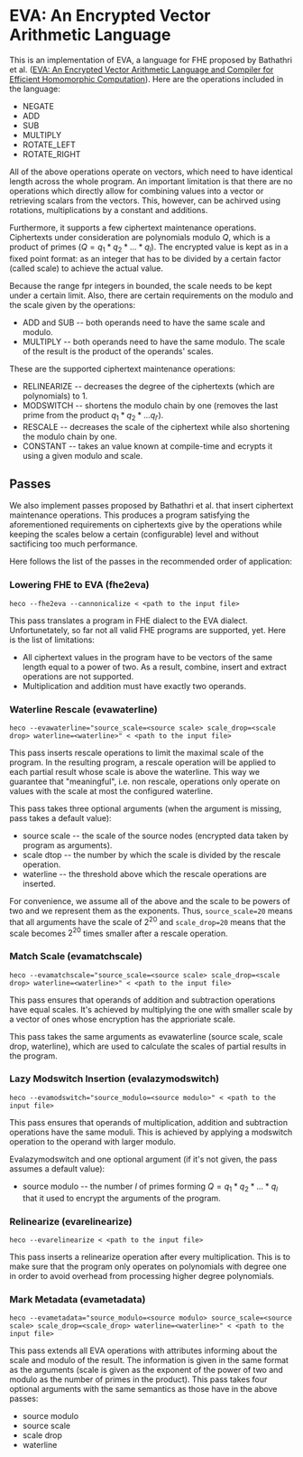 # EVA: An Encrypted Vector Arithmetic Language

This is an implementation of EVA, a language for FHE proposed by Bathathri et al. ([EVA: An Encrypted Vector Arithmetic Language and Compiler for Efficient Homomorphic Computation](https://arxiv.org/abs/1912.11951)). Here are the operations included in the language:

* NEGATE
* ADD
* SUB
* MULTIPLY
* ROTATE_LEFT
* ROTATE_RIGHT

All of the above operations operate on vectors, which need to have identical length across the whole program.
An important limitation is that there are no operations which
directly allow for combining values into a vector or retrieving scalars from the vectors.
This, however, can be achirved using rotations, multiplications by a constant and additions.

Furthermore, it supports a few ciphertext maintenance operations.
Ciphertexts under consideration are polynomials modulo $Q$, which is a product of primes ($Q = q_1 * q_2 * ... * q_l$).
The encrypted value is kept as in a fixed point format: as an integer that has to be divided by a certain
factor (called scale) to achieve the actual value.

Because the range fpr integers in bounded, the scale needs to be kept under a certain limit.
Also, there are certain requirements on the modulo and the scale given by the operations:

* ADD and SUB -- both operands need to have the same scale and modulo.
* MULTIPLY -- both operands need to have the same modulo.
The scale of the result is the product of the operands' scales.

These are the supported ciphertext maintenance operations:
* RELINEARIZE -- decreases the degree of the ciphertexts (which are polynomials) to 1.
* MODSWITCH -- shortens the modulo chain by one (removes the last prime from the product $q_1 * q_2 * ... q_{l'}$).
* RESCALE -- decreases the scale of the ciphertext while also shortening the modulo chain by one.
* CONSTANT -- takes an value known at compile-time and ecrypts it using a given modulo and scale.

## Passes

We also implement passes proposed by Bathathri et al. that insert ciphertext maintenance operations.
This produces a program satisfying the aforementioned requirements on ciphertexts give by the operations
while keeping the scales below a certain (configurable) level and without sactificing too much performance.

Here follows the list of the passes in the recommended order of application:

### Lowering FHE to EVA (fhe2eva)

```
heco --fhe2eva --cannonicalize < <path to the input file>
```

This pass translates a program in FHE dialect to the EVA dialect.
Unfortunetately, so far not all valid FHE programs are supported, yet.
Here is the list of limitations:
* All ciphertext values in the program have to be vectors of the same length equal to a power of two. As a result, combine, insert and extract operations are not supported.
* Multiplication and addition must have exactly two operands.

### Waterline Rescale (evawaterline)
```
heco --evawaterline="source_scale=<source scale> scale_drop=<scale drop> waterline=<waterline>" < <path to the input file>
```

This pass inserts rescale operations to limit the maximal scale of the program.
In the resulting program, a rescale operation will be applied to each partial result whose scale is above the waterline.
This way we guarantee that "meaningful", i.e. non rescale, operations only operate on values with the scale at most the configured waterline.

This pass takes three optional arguments (when the argument is missing, pass takes a default value):
* source scale -- the scale of the source nodes (encrypted data taken by program as arguments).
* scale dtop -- the number by which the scale is divided by the rescale operation.
* waterline -- the threshold above which the rescale operations are inserted.

For convenience, we assume all of the above and the scale to be powers of two and we represent them as the exponents.
Thus, `source_scale=20` means that all arguments have the scale of $2^{20}$ and `scale_drop=20` means that the scale becomes $2^{20}$ times smaller after a rescale operation.

### Match Scale (evamatchscale)

```
heco --evamatchscale="source_scale=<source scale> scale_drop=<scale drop> waterline=<waterline>" < <path to the input file>
```

This pass ensures that operands of addition and subtraction operations have equal scales.
It's achieved by multiplying the one with smaller scale by a vector of ones whose encryption has the apprioriate scale.

This pass takes the same arguments as evawaterline (source scale, scale drop, waterline), which are used to calculate the
scales of partial results in the program.


### Lazy Modswitch Insertion (evalazymodswitch)
```
heco --evamodswitch="source_modulo=<source modulo>" < <path to the input file>
```

This pass ensures that operands of multiplication, addition and subtraction operations have the same moduli.
This is achieved by applying a modswitch operation to the operand with larger modulo.

Evalazymodswitch and one optional argument (if it's not given, the pass assumes a default value):
* source modulo -- the number $l$ of primes forming $Q = q_1 * q_2 * ... * q_l$ that it used to encrypt the arguments of the program.

### Relinearize (evarelinearize)
```
heco --evarelinearize < <path to the input file>
```
This pass inserts a relinearize operation after every multiplication.
This is to make sure that the program only operates on polynomials with degree one in order to avoid overhead from processing higher degree polynomials.

### Mark Metadata (evametadata)
```
heco --evametadata="source_modulo=<source modulo> source_scale=<source scale> scale_drop=<scale_drop> waterline=<waterline>" < <path to the input file>
```
This pass extends all EVA operations with attributes informing about the scale and modulo of the result.
The information is given in the same format as the arguments (scale is given as the exponent of the power of two and modulo as the number of primes in the product).
This pass takes four optional arguments with the same semantics as those have in the above passes:
* source modulo
* source scale
* scale drop
* waterline
